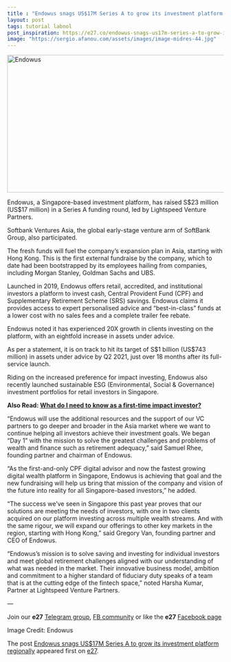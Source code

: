 ```yaml
---
title : "Endowus snags US$17M Series A to grow its investment platform regionally"
layout: post
tags: tutorial labnol
post_inspiration: https://e27.co/endowus-snags-us17m-series-a-to-grow-its-investment-platform-regionally-20210401/
image: "https://sergio.afanou.com/assets/images/image-midres-44.jpg"
---
```


<img loading="lazy" class="aligncenter size-full wp-image-412826" src="https://e27.co/wp-content/uploads/2021/04/Endowus.Partners.000.jpg" alt="Endowus" width="690" height="320" />
<p>Endowus, a Singapore-based investment platform, has raised S$23 million (US$17 million) in a Series A funding round, led by Lightspeed Venture Partners.</p>
<p>Softbank Ventures Asia, the global early-stage venture arm of SoftBank Group, also participated.</p>
<p>The fresh funds will fuel the company&#8217;s expansion plan in Asia, starting with Hong Kong. This is the first external fundraise by the company, which to date had been bootstrapped by its employees hailing from companies, including Morgan Stanley, Goldman Sachs and UBS.</p>
<p>Launched in 2019, Endowus offers retail, accredited, and institutional investors a platform to invest cash, Central Provident Fund (CPF) and Supplementary Retirement Scheme (SRS) savings. Endowus claims it provides access to expert personalised advice and &#8220;best-in-class&#8221; funds at a lower cost with no sales fees and a complete trailer fee rebate.</p>
<p>Endowus noted it has experienced 20X growth in clients investing on the platform, with an eightfold increase in assets under advice.</p>
<p>As per a statement, it is on track to hit its target of S$1 billion (US$743 million) in assets under advice by Q2 2021, just over 18 months after its full-service launch.</p>
<p>Riding on the increased preference for impact investing, Endowus also recently launched sustainable ESG (Environmental, Social &amp; Governance) investment portfolios for retail investors in Singapore.</p>
<p><strong>Also Read: <a rel="follow" href="https://e27.co/what-to-know-as-a-first-time-impact-investor-20210323/">What do I need to know as a first-time impact investor?</a></strong></p>
<p>“Endowus will use the additional resources and the support of our VC partners to go deeper and broader in the Asia market where we want to continue helping all investors achieve their investment goals. We began “Day 1” with the mission to solve the greatest challenges and problems of wealth and finance such as retirement adequacy,&#8221; said Samuel Rhee, founding partner and chairman of Endowus.</p>
<p>&#8220;As the first-and-only CPF digital advisor and now the fastest growing digital wealth platform in Singapore, Endowus is achieving that goal and the new fundraising will help us bring that mission of the company and vision of the future into reality for all Singapore-based investors,” he added.</p>
<p>“The success we’ve seen in Singapore this past year proves that our solutions are meeting the needs of investors, with one in two clients acquired on our platform investing across multiple wealth streams. And with the same rigour, we will expand our offerings to other key markets in the region, starting with Hong Kong,” said Gregory Van, founding partner and CEO of Endowus.</p>
<p>“Endowus’s mission is to solve saving and investing for individual investors and meet global retirement challenges aligned with our understanding of what was needed in the market. Their innovative business model, ambition and commitment to a higher standard of fiduciary duty speaks of a team that is at the cutting edge of the fintech space,&#8221; noted Harsha Kumar, Partner at Lightspeed Venture Partners.</p>
<p>—</p>
<p data-pm-slice="1 1 []">Join our <strong>e27</strong> <a class="ProsemirrorEditor-link" rel="follow" href="https://t.me/joinchat/HmTbfBcGCZeykhM8NOlQ-g" rel="follow" >Telegram group</a>, <a class="ProsemirrorEditor-link" rel="follow" href="https://www.facebook.com/groups/e27co/permalink/886904662065955/" rel="follow" >FB community</a> or like the <strong>e27</strong> <a class="ProsemirrorEditor-link" rel="follow" href="https://www.facebook.com/e27/?ref=your_pages" rel="follow" >Facebook page</a></p>
<p data-pm-slice="1 1 []">Image Credit: Endowus</p>
<p>The post <a rel="nofollow" href="https://e27.co/endowus-snags-us17m-series-a-to-grow-its-investment-platform-regionally-20210401/">Endowus snags US$17M Series A to grow its investment platform regionally</a> appeared first on <a rel="nofollow" href="https://e27.co">e27</a>.</p>

